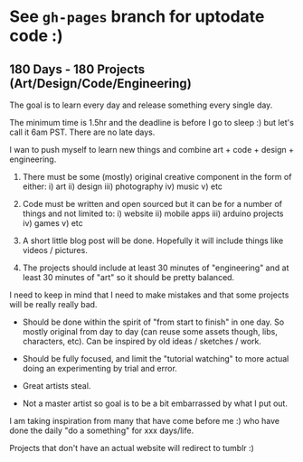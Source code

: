 
# See `gh-pages` branch for uptodate code :)

## 180 Days - 180 Projects (Art/Design/Code/Engineering)


The goal is to learn every day and release something every single day.

The minimum time is 1.5hr and the deadline is before I go to sleep :) but let's call it 6am PST. There are no late days.

I wan to push myself to learn new things and combine art + code + design + engineering.

1) There must be some (mostly) original creative component in the form of either:
  i) art ii) design iii) photography iv) music v) etc
2) Code must be written and open sourced but it can be for a number of things and not limited to: 
  i) website ii) mobile apps iii) arduino projects iv) games v) etc
3)  A short little blog post will be done. Hopefully it will include things like videos / pictures.

4) The projects should include at least 30 minutes of "engineering" and at least 30 minutes of "art" so it should be pretty balanced.

I need to keep in mind that I need to make mistakes and that some projects will be really really bad.

* Should be done within the spirit of "from start to finish" in one day. So mostly original from day to day (can reuse some assets though, libs, characters, etc). Can be inspired by old ideas / sketches / work.
* Should be fully focused, and limit the "tutorial watching" to more actual doing an experimenting by trial and error.
* Great artists steal.

* Not a master artist so goal is to be a bit embarrassed by what I put out.

I am taking inspiration from many that have come before me :)  who have done the daily "do a something" for xxx days/life.

Projects that don't have an actual website will redirect to tumblr :)






